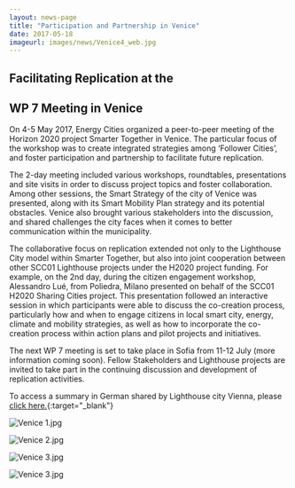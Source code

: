 ```yaml
---
layout: news-page
title: "Participation and Partnership in Venice"
date: 2017-05-18
imageurl: images/news/Venice4_web.jpg
---
```


<div class="multiline">
<h2><span class="ornament-news">Facilitating Replication at the</span></h2>
<h2><span class="ornament-news">WP 7 Meeting in Venice</span></h2>
</div>

On 4-5 May 2017, Energy Cities organized a peer-to-peer meeting of the Horizon 2020 project Smarter Together in Venice. The particular focus of the workshop was to create integrated strategies among ‘Follower Cities’, and foster participation and partnership to facilitate future replication.

The 2-day meeting included various workshops, roundtables, presentations and site visits in order to discuss project topics and foster collaboration. Among other sessions, the Smart Strategy of the city of Venice was presented, along with its Smart Mobility Plan strategy and its potential obstacles. Venice also brought various stakeholders into the discussion, and shared challenges the city faces when it comes to better communication within the municipality.

The collaborative focus on replication extended not only to the Lighthouse City model within Smarter Together, but also into joint cooperation between other SCC01 Lighthouse projects under the H2020 project funding. For example, on the 2nd day, during the citizen engagement workshop, Alessandro Lué, from Poliedra, Milano presented on behalf of the SCC01 H2020 Sharing Cities project. This presentation followed an interactive session in which participants were able to discuss the co-creation process, particularly how and when to engage citizens in local smart city, energy, climate and mobility strategies, as well as how to incorporate the co-creation process within action plans and pilot projects and initiatives.

The next WP 7 meeting is set to take place in Sofia from 11-12 July (more information coming soon). Fellow Stakeholders and Lighthouse projects are invited to take part in the continuing discussion and development of replication activities.

To access a summary in German shared by Lighthouse city Vienna, please [click here.](http://www.smartertogether.at/smarter-together-in-venedig/){:target="_blank"}

![Venice 1.jpg]({{site.baseurl}}images/news/Venice1_web.jpg)

![Venice 2.jpg]({{site.baseurl}}images/news/Venice2_web.jpg)

![Venice 3.jpg]({{site.baseurl}}images/news/Venice3_web.jpg)

![Venice 3.jpg]({{site.baseurl}}images/news/Venice4_web.jpg)

